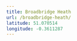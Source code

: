```yaml
---
title: Broadbridge Heath
url: /broadbridge-heath/
latitude: 51.070514
longitude: -0.3611287
---
```

